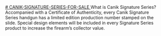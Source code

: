 [# CANIK-SIGNATURE-SERIES-FOR-SALE
]([url](https://canikforsale.com/index.php/product-category/canik-signature-series/))What is Canik Signature Series?  Accompanied with a Certificate of Authenticity, every Canik Signature Series handgun has a limited edition production number stamped on the slide. Special design elements will be included in every Signature Series product to increase the firearm’s collector value.
